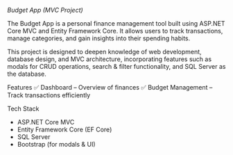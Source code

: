 *Budget App (MVC Project)*

The Budget App is a personal finance management tool built using ASP.NET Core MVC and Entity Framework Core. It allows users to track transactions, manage categories, and gain insights into their spending habits.

This project is designed to deepen knowledge of web development, database design, and MVC architecture, incorporating features such as modals for CRUD operations, search & filter functionality, and SQL Server as the database.

Features
✅ Dashboard – Overview of finances
✅ Budget Management – Track transactions efficiently

Tech Stack
- ASP.NET Core MVC
- Entity Framework Core (EF Core)
- SQL Server
- Bootstrap (for modals & UI)
